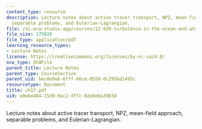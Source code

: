 ```yaml
---
content_type: resource
description: Lecture notes about active tracer transport, NPZ, mean-field approach,
  separable problems, and Eulerian-Lagrangian.
file: /ol-ocw-studio-app/courses/12-820-turbulence-in-the-ocean-and-atmosphere-spring-2006/e0ebe40415d99ac2dffc02e0eba3963d_ch17.pdf
file_size: 175028
file_type: application/pdf
learning_resource_types:
- Lecture Notes
license: https://creativecommons.org/licenses/by-nc-sa/4.0/
ocw_type: OCWFile
parent_title: Lecture Notes
parent_type: CourseSection
parent_uid: bec8e0e6-6fff-66ce-0558-0c295bd1495c
resourcetype: Document
title: ch17.pdf
uid: e0ebe404-15d9-9ac2-dffc-02e0eba3963d
---
```

Lecture notes about active tracer transport, NPZ, mean-field approach, separable problems, and Eulerian-Lagrangian.